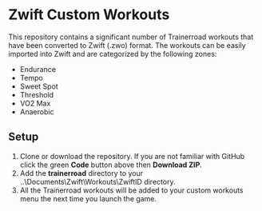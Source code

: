 # Zwift Custom Workouts

This repository contains a significant number of Trainerroad workouts that have been converted to Zwift (.zwo) format. The workouts can be easily imported into Zwift and are categorized by the following zones:
- Endurance
- Tempo
- Sweet Spot
- Threshold
- VO2 Max
- Anaerobic

## Setup

1. Clone or download the repository. If you are not familiar with GitHub click the green **Code** button above then **Download ZIP**.
1. Add the **trainerroad** directory to your ..\Documents\Zwift\Workouts\ZwiftID directory. 
1. All the Trainerroad workouts will be added to your custom workouts menu the next time you launch the game.
